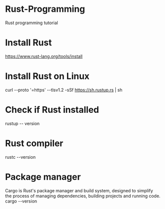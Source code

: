 # Rust-Programming
Rust programming tutorial

# Install Rust
https://www.rust-lang.org/tools/install

# Install Rust on Linux
curl --proto '=https' --tlsv1.2 -sSf https://sh.rustup.rs | sh

# Check if Rust installed
rustup -- version

# Rust compiler
rustc --version

# Package manager
Cargo is Rust's package manager and build system, designed to simplify the process of managing dependencies, building projects and running code. 
cargo --version